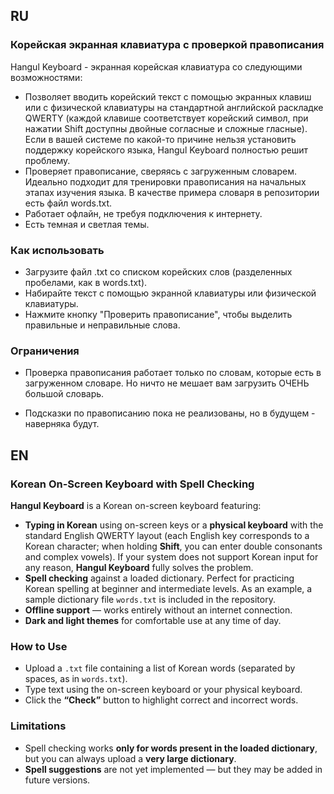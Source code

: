 ## RU
### Корейская экранная клавиатура с проверкой правописания

Hangul Keyboard - экранная корейская клавиатура со следующими возможностями:

- Позволяет вводить корейский текст с помощью экранных клавиш или с физической клавиатуры на стандартной английской раскладке QWERTY (каждой клавише соответствует корейский символ, при нажатии Shift доступны двойные согласные и сложные гласные). Если в вашей системе по какой-то причине нельзя установить поддержку корейского языка, Hangul Keyboard полностью решит проблему.
- Проверяет правописание, сверяясь с загруженным словарем. Идеально подходит для тренировки правописания на начальных этапах изучения языка. В качестве примера словаря в репозитории есть файл words.txt.
- Работает офлайн, не требуя подключения к интернету.
- Есть темная и светлая темы.

### Как использовать

- Загрузите файл .txt со списком корейских слов (разделeнных пробелами, как в words.txt).
- Набирайте текст с помощью экранной клавиатуры или физической клавиатуры.
- Нажмите кнопку "Проверить правописание", чтобы выделить правильные и неправильные слова.


### Ограничения

- Проверка правописания работает только по словам, которые есть в загруженном словаре. Но ничто не мешает вам загрузить ОЧЕНЬ большой словарь.

- Подсказки по правописанию пока не реализованы, но в будущем - наверняка будут.

## EN

### Korean On-Screen Keyboard with Spell Checking

**Hangul Keyboard** is a Korean on-screen keyboard featuring:

- **Typing in Korean** using on-screen keys or a **physical keyboard** with the standard English QWERTY layout (each English key corresponds to a Korean character; when holding **Shift**, you can enter double consonants and complex vowels).
  If your system does not support Korean input for any reason, **Hangul Keyboard** fully solves the problem.
- **Spell checking** against a loaded dictionary. Perfect for practicing Korean spelling at beginner and intermediate levels.
  As an example, a sample dictionary file `words.txt` is included in the repository.
- **Offline support** — works entirely without an internet connection.
- **Dark and light themes** for comfortable use at any time of day.

### How to Use

- Upload a `.txt` file containing a list of Korean words (separated by spaces, as in `words.txt`).
- Type text using the on-screen keyboard or your physical keyboard.
- Click the **“Check”** button to highlight correct and incorrect words.

### Limitations

- Spell checking works **only for words present in the loaded dictionary**, but you can always upload a **very large dictionary**.
- **Spell suggestions** are not yet implemented — but they may be added in future versions.
